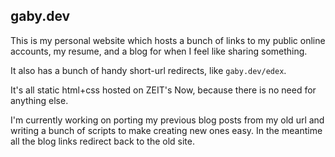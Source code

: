 ## gaby.dev

This is my personal website which hosts a bunch of links to my public online accounts, my resume, and a blog for when I feel like sharing something.

It also has a bunch of handy short-url redirects, like `gaby.dev/edex`.

It's all static html+css hosted on ZEIT's Now, because there is no need for anything else.

I'm currently working on porting my previous blog posts from my old url and writing a bunch of scripts to make creating new ones easy. In the meantime all the blog links redirect back to the old site.
